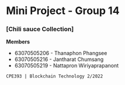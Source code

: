 # Mini Project - Group 14
### [Chili sauce Collection]

<b>Members</b>
- 63070505206 - Thanaphon Phangsee 
- 63070505216 - Jantharat Chumsang
- 63070505219 - Nattapron Wiriyaprapanont

`CPE393 | Blockchain Technology 2/2022`
